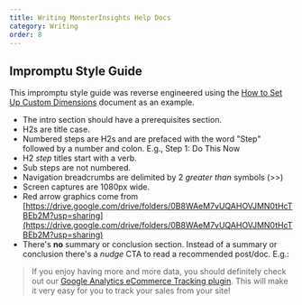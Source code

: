 ```yaml
---
title: Writing MonsterInsights Help Docs
category: Writing
order: 8
---
```


## Impromptu Style Guide 

This impromptu style guide was reverse engineered using the [How to Set Up Custom Dimensions](https://www.monsterinsights.com/docs/how-do-i-set-up-custom-dimensions/) document as an example.

- The intro section should have a prerequisites section.
- H2s are title case.
- Numbered steps are H2s and are prefaced with the word "Step" followed by a number and colon. E.g., Step 1: Do This Now
- H2 _step_ titles start with a verb.
- Sub steps are not numbered.
- Navigation breadcrumbs are delimited by 2 _greater than_ symbols (>>)
- Screen captures are 1080px wide.
- Red arrow graphics come from
[https://drive.google.com/drive/folders/0B8WAeM7vUQAHOVJMN0tHcTBEb2M?usp=sharing](https://drive.google.com/drive/folders/0B8WAeM7vUQAHOVJMN0tHcTBEb2M?usp=sharing)
- There's **no** summary or conclusion section. Instead of a summary or conclusion there's a _nudge_ CTA to read a recommended post/doc. E.g.:

<blockquote>
If you enjoy having more and more data, you should definitely check out our <a href="https://www.monsterinsights.com/addon/ecommerce/">Google Analytics eCommerce Tracking plugin</a>. This will make it very easy for you to track your sales from your site!
</blockquote>

